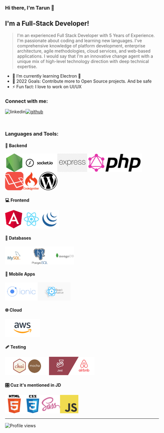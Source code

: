 ### Hi there, I'm Tarun 👋

## I'm a Full-Stack Developer!
> I'm an experienced Full Stack Developer with 5 Years of Experience. I'm passionate about coding and learning new languages. I've comprehensive knowledge of platform development, enterprise architecture, agile methodologies, cloud services, and web-based applications. I would say that I'm an innovative change agent with a unique mix of high-level technology direction with deep technical expertise.

- 🌱  I’m currently learning Electron 🤣
- 🥅  2022 Goals: Contribute more to Open Source projects. And be safe
-  ⚡ Fun fact: I love to work on UI/UX

### Connect with me:

[<img align="left" src='https://cdn.jsdelivr.net/npm/simple-icons@3.0.1/icons/linkedin.svg' alt='linkedin' height='40'>][linkedin]
[<img src='https://cdn.jsdelivr.net/npm/simple-icons@3.0.1/icons/github.svg' alt='github' height='40'>][github]

<br />

### Languages and Tools:

#### 📜 Backend
<img align="left" height="60px" src="https://raw.githubusercontent.com/devtarun/devtarun/master/assets/nodejs.png" />
<img align="left" height="60px" src="https://raw.githubusercontent.com/devtarun/devtarun/master/assets/socketio.png" />
<img align="left" height="60px" src="https://raw.githubusercontent.com/devtarun/devtarun/master/assets/express.png" />
<img align="left" height="60px" src="https://raw.githubusercontent.com/devtarun/devtarun/master/assets/graphql.png" />
<img align="left" height="60px" src="https://raw.githubusercontent.com/devtarun/devtarun/master/assets/php.png" />
<img align="left" height="60px" src="https://raw.githubusercontent.com/devtarun/devtarun/master/assets/laravel.webp" />
<img align="left" height="60px" src="https://raw.githubusercontent.com/devtarun/devtarun/master/assets/codeigniter.webp" />
<img align="" height="60px" src="https://raw.githubusercontent.com/devtarun/devtarun/master/assets/wordpress.png" />

<br />

#### 💻 Frontend
<img align="left" height="60px" src="https://raw.githubusercontent.com/devtarun/devtarun/master/assets/angular.png" />
<img align="left" height="60px" src="https://raw.githubusercontent.com/devtarun/devtarun/master/assets/react.png" />
<img align="" height="60px" src="https://raw.githubusercontent.com/devtarun/devtarun/master/assets/jquery.png" />

<br />

#### 💽 Databases
<img align="left" height="60px" src="https://raw.githubusercontent.com/devtarun/devtarun/master/assets/mysql.png" />
<img align="left" height="60px" src="https://raw.githubusercontent.com/devtarun/devtarun/master/assets/postgre.png" />
<img align="" height="60px" src="https://raw.githubusercontent.com/devtarun/devtarun/master/assets/mongodb.png" />

<br />

#### 📱 Mobile Apps
<img align="left" height="60px" src="https://raw.githubusercontent.com/devtarun/devtarun/master/assets/ionic.png" />
<img align="" height="60px" src="https://raw.githubusercontent.com/devtarun/devtarun/master/assets/react-native.png" />

<br />

#### 🌐 Cloud
<img align="" height="60px" src="https://raw.githubusercontent.com/devtarun/devtarun/master/assets/aws.png" />

<br />

#### 🩹 Testing
<img align="left" height="60px" src="https://raw.githubusercontent.com/devtarun/devtarun/master/assets/mocha.png" />
<img align="" height="60px" src="https://raw.githubusercontent.com/devtarun/devtarun/master/assets/enzym.jpeg" />

<br />

#### 🎛 Cuz it's mentioned in JD
<img align="left" height="60px" src="https://raw.githubusercontent.com/devtarun/devtarun/master/assets/html.png" />
<img align="left" height="60px" src="https://raw.githubusercontent.com/devtarun/devtarun/master/assets/css.png" />
<img align="left" height="60px" src="https://raw.githubusercontent.com/devtarun/devtarun/master/assets/sass.png" />
<img align="" height="60px" src="https://raw.githubusercontent.com/devtarun/devtarun/master/assets/javascript.png" />

---

![Profile views](https://gpvc.arturio.dev/devtarun)

[linkedin]: https://www.linkedin.com/in/tarun12/
[github]: https://github.com/devtarun
